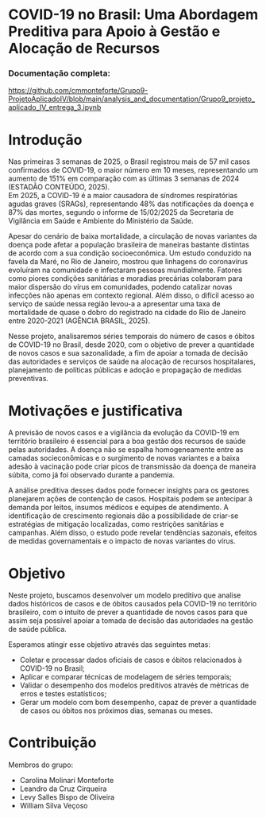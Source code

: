 # COVID-19 no Brasil: Uma Abordagem Preditiva para Apoio à Gestão e Alocação de Recursos

### Documentação completa: 
https://github.com/cmmonteforte/Grupo9-ProjetoAplicadoIV/blob/main/analysis_and_documentation/Grupo9_projeto_aplicado_IV_entrega_3.ipynb

# Introdução
Nas primeiras 3 semanas de 2025, o Brasil registrou mais de 57 mil casos confirmados de COVID-19, o maior número em 10 meses, representando um aumento de 151% em comparação com as últimas 3 semanas de 2024 (ESTADÃO CONTEÚDO, 2025).<br>
Em 2025, a COVID-19 é a maior causadora de síndromes respiratórias agudas graves (SRAGs), representando 48% das notificações da doença e 87% das mortes, segundo o informe de 15/02/2025 da Secretaria de Vigilância em Saúde e Ambiente do Ministério da Saúde.

Apesar do cenário de baixa mortalidade, a circulação de novas variantes da doença pode afetar a população brasileira de maneiras bastante distintas de acordo com a sua condição socioeconômica. Um estudo conduzido na favela da Maré, no Rio de Janeiro, mostrou que linhagens do coronavírus evoluíram na comunidade e infectaram pessoas mundialmente. Fatores como piores condições sanitárias e moradias precárias colaboram para maior dispersão do vírus em comunidades, podendo catalizar novas infecções não apenas em contexto regional. Além disso, o difícil acesso ao serviço de saúde nessa região levou-a a apresentar uma taxa de mortalidade de quase o dobro do registrado na cidade do Rio de Janeiro entre 2020-2021 (AGÊNCIA BRASIL, 2025).<br>

Nesse projeto, analisaremos séries temporais do número de casos e óbitos de COVID-19 no Brasil, desde 2020, com o objetivo de prever a quantidade de novos casos e sua sazonalidade, a fim de apoiar a tomada de decisão das autoridades e serviços de saúde na alocação de recursos hospitalares, planejamento de políticas públicas e adoção e propagação de medidas preventivas.<br>

# Motivações e justificativa
A previsão de novos casos e a vigilância da evolução da COVID-19 em território brasileiro é essencial para a boa gestão dos recursos de saúde pelas autoridades. A doença não se espalha homogeneamente entre as camadas socieconômicas e o surgimento de novas variantes e a baixa adesão à vacinação pode criar picos de transmissão da doença de maneira súbita, como já foi observado durante a pandemia.<br>

A análise preditiva desses dados pode fornecer insights para os gestores planejarem ações de contenção de casos. Hospitais podem se antecipar à demanda por leitos, insumos médicos e equipes de atendimento. A identificação de crescimento regionais dão a possibilidade de criar-se estratégias de mitigação localizadas, como restrições sanitárias e campanhas. Além disso, o estudo pode revelar tendências sazonais, efeitos de medidas governamentais e o impacto de novas variantes do vírus.<br>

# Objetivo
Neste projeto, buscamos desenvolver um modelo preditivo que analise dados históricos de casos e de óbitos causados pela COVID-19 no território brasileiro, com o intuito de prever a quantidade de novos casos para que assim seja possível apoiar a tomada de decisão das autoridades na gestão de saúde pública.<br>

Esperamos atingir esse objetivo através das seguintes metas:

* Coletar e processar dados oficiais de casos e óbitos relacionados à COVID-19 no Brasil;
* Aplicar e comparar técnicas de modelagem de séries temporais;
* Validar o desempenho dos modelos preditivos através de métricas de erros e testes estatísticos;
* Gerar um modelo com bom desempenho, capaz de prever a quantidade de casos ou óbitos nos próximos dias, semanas ou meses.

# Contribuição
Membros do grupo:
- Carolina Molinari Monteforte
- Leandro da Cruz Cirqueira
- Levy Salles Bispo de Oliveira
- William Silva Veçoso
